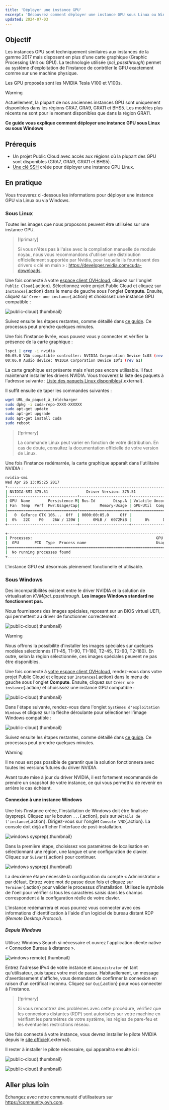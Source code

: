 ```yaml
---
title: 'Déployer une instance GPU'
excerpt: 'Découvrez comment déployer une instance GPU sous Linux ou Windows'
updated: 2024-07-03
---
```


## Objectif

Les instances GPU sont techniquement similaires aux instances de la gamme 2017 mais disposent en plus d'une carte graphique (Graphic Processing Unit ou GPU). La technologie utilisée (*pci_passthrough*) permet au système d'exploitation de l'instance de contrôler le GPU exactement comme sur une machine physique.

Les GPU proposés sont les NVIDIA Tesla V100 et V100s. 

> [!warning]
>
> Actuellement, la plupart de nos anciennes instances GPU sont uniquement disponibles dans les régions GRA7, GRA9, GRA11 et BHS5. Les modèles plus récents ne sont pour le moment disponibles que dans la région GRA11.
>

**Ce guide vous explique comment déployer une instance GPU sous Linux ou sous Windows**

## Prérequis

- Un projet Public Cloud avec accès aux régions où la plupart des GPU sont disponibles (GRA7, GRA9, GRA11 et BHS5).
- [Une clé SSH](/pages/public_cloud/compute/public-cloud-first-steps#step-1-creating-ssh-keys) créée pour déployer une instance GPU Linux.

## En pratique

Vous trouverez ci-dessous les informations pour déployer une instance GPU via Linux ou via Windows.

### Sous Linux

Toutes les images que nous proposons peuvent être utilisées sur une instance GPU.

> [!primary]
>
> Si vous n'êtes pas à l'aise avec la compilation manuelle de module noyau, nous vous recommandons d'utiliser une distribution officiellement supportée par Nvidia, pour laquelle ils fournissent des drivers « clé en main » : <https://developer.nvidia.com/cuda-downloads>.
> 

Une fois connecté à votre [espace client OVHcloud](/links/manager), cliquez sur l'onglet `Public Cloud`{.action}. Sélectionnez votre projet Public Cloud et cliquez sur `Instances`{.action} dans le menu de gauche sous l'onglet **Compute**. Ensuite, cliquez sur `Créer une instance`{.action} et choisissez une instance GPU compatible :

![public-cloud](images/GPU-Flavors_2024.png){.thumbnail}

Suivez ensuite les étapes restantes, comme détaillé dans [ce guide](/pages/public_cloud/compute/public-cloud-first-steps#step-3-creating-an-instance). Ce processus peut prendre quelques minutes.

Une fois l'instance livrée, vous pouvez vous y connecter et vérifier la présence de la carte graphique :

```bash
lspci | grep -i nvidia
00:05.0 VGA compatible controller: NVIDIA Corporation Device 1c03 (rev a1)
00:06.0 Audio device: NVIDIA Corporation Device 10f1 (rev a1)
```

La carte graphique est présente mais n'est pas encore utilisable. Il faut maintenant installer les drivers NVIDIA. Vous trouverez la liste des paquets à l'adresse suivante : [Liste des paquets Linux disponibles](https://developer.download.nvidia.com/compute/cuda/repos/){.external}.

Il suffit ensuite de taper les commandes suivantes :

```sh
wget URL_du_paquet_à_télécharger
sudo dpkg -i cuda-repo-XXXX-XXXXXX
sudo apt-get update
sudo apt-get upgrade
sudo apt-get install cuda
sudo reboot
```

> [!primary]
>
> La commande Linux peut varier en fonction de votre distribution. En cas de doute, consultez la documentation officielle de votre version de Linux.
> 

Une fois l'instance redémarrée, la carte graphique apparaît dans l'utilitaire NVIDIA :

```sh
nvidia-smi
Wed Apr 26 13:05:25 2017
+-----------------------------------------------------------------------------+
| NVIDIA-SMI 375.51                 Driver Version: 375.51                    |
|-------------------------------+----------------------+----------------------+
| GPU  Name        Persistence-M| Bus-Id        Disp.A | Volatile Uncorr. ECC |
| Fan  Temp  Perf  Pwr:Usage/Cap|         Memory-Usage | GPU-Util  Compute M. |
|===============================+======================+======================|
|   0  GeForce GTX 106...  Off  | 0000:00:05.0     Off |                  N/A |
|  0%   22C    P0    26W / 120W |      0MiB /  6072MiB |      0%      Default |
+-------------------------------+----------------------+----------------------+

+-----------------------------------------------------------------------------+
| Processes:                                                       GPU Memory |
|  GPU       PID  Type  Process name                               Usage      |
|=============================================================================|
|  No running processes found                                                 |
+-----------------------------------------------------------------------------+
```

L'instance GPU est désormais pleinement fonctionelle et utilisable.

### Sous Windows

Des incompatibilités existent entre le driver NVIDIA et la solution de virtualisation *KVM/pci_passthrough*. **Les images Windows standard ne fonctionnent pas.**

Nous fournissons des images spéciales, reposant sur un BIOS virtuel UEFI, qui permettent au driver de fonctionner correctement :

![public-cloud](images/EN-WindowsImages_2024.png){.thumbnail}

> [!warning]
>
> Nous offrons la possibilité d'installer les images spéciales sur quelques modèles sélectionnés (T1-45, T1-90, T1-180, T2-45, T2-90, T2-180). En outre, selon la région sélectionnée, ces images spéciales peuvent ne pas être disponibles.
>

Une fois connecté à [votre espace client OVHcloud](/links/manager), rendez-vous dans votre projet Public Cloud et cliquez sur `Instances`{.action} dans le menu de gauche sous l'onglet **Compute**. Ensuite, cliquez sur `Créer une instance`{.action} et choisissez une instance GPU compatible :

![public-cloud](images/GPU-Flavors_2024.png){.thumbnail}

Dans l'étape suivante, rendez-vous dans l'onglet `Systèmes d'exploitation Windows` et cliquez sur la flèche déroulante pour sélectionner l'image Windows compatible :

![public-cloud](images/EN-WindowsImages_2024.png){.thumbnail}

Suivez ensuite les étapes restantes, comme détaillé dans [ce guide](/pages/public_cloud/compute/public-cloud-first-steps#step-3-creating-an-instance). Ce processus peut prendre quelques minutes.

> [!warning]
>
> Il ne nous est pas possible de garantir que la solution fonctionnera avec toutes les versions futures du driver NVIDIA.
>
> Avant toute mise à jour du driver NVIDIA, il est fortement recommandé de prendre un snapshot de votre instance, ce qui vous permettra de revenir en arrière le cas échéant.
>

#### Connexion à une instance Windows

Une fois l'instance créée, l'installation de Windows doit être finalisée (sysprep). Cliquez sur le bouton `...`{.action}, puis sur `Détails de l'instance`{.action}. Dirigez-vous sur l'onglet `Console VNC`{.action}. La console doit déjà afficher l'interface de post-installation.

![windows sysprep](images/windows-connect-01.png){.thumbnail}

Dans la première étape, choisissez vos paramètres de localisation en sélectionnant une région, une langue et une configuration de clavier. Cliquez sur `Suivant`{.action} pour continuer.

![windows sysprep](images/windows-connect-02.png){.thumbnail}

La deuxième étape nécessite la configuration du compte « Administrator » par défaut. Entrez votre mot de passe deux fois et cliquez sur `Terminer`{.action} pour valider le processus d'installation. Utilisez le symbole de l'oeil pour vérifier si tous les caractères saisis dans les champs correspondent à la configuration réelle de votre clavier.

L'instance redémarrera et vous pourrez vous connecter avec ces informations d'identification à l'aide d'un logiciel de bureau distant RDP (*Remote Desktop Protocol*).

##### **Depuis Windows**

Utilisez Windows Search si nécessaire et ouvrez l'application cliente native « Connexion Bureau à distance ».

![windows remote](/pages/assets/screens/other/windows/windows_rdp.png){.thumbnail}

Entrez l'adresse IPv4 de votre instance et `Administrator` en tant qu'utilisateur, puis tapez votre mot de passe. Habituellement, un message d'avertissement s'affiche, vous demandant de confirmer la connexion en raison d'un certificat inconnu. Cliquez sur `Oui`{.action} pour vous connecter à l'instance.

> [!primary]
>
> Si vous rencontrez des problèmes avec cette procédure, vérifiez que les connexions distantes (RDP) sont autorisées sur votre machine en vérifiant les paramètres de votre système, les règles de pare-feu et les éventuelles restrictions réseau. 
>

Une fois connecté à votre instance, vous devrez installer le pilote NVIDIA depuis le [site officiel](https://www.nvidia.com/Download/index.aspx){.external}.

Il rester à installer le pilote nécessaire, qui apparaîtra ensuite ici :

![public-cloud](images/WindowsDriverVersion.png){.thumbnail}

![public-cloud](images/WindowsDeviceManager.png){.thumbnail}

## Aller plus loin

Échangez avec notre communauté d'utilisateurs sur <https://community.ovh.com>.